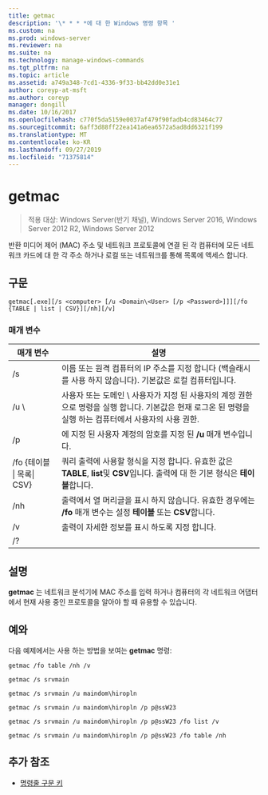 ```yaml
---
title: getmac
description: '\* * * *에 대 한 Windows 명령 항목 '
ms.custom: na
ms.prod: windows-server
ms.reviewer: na
ms.suite: na
ms.technology: manage-windows-commands
ms.tgt_pltfrm: na
ms.topic: article
ms.assetid: a749a348-7cd1-4336-9f33-bb42dd0e31e1
author: coreyp-at-msft
ms.author: coreyp
manager: dongill
ms.date: 10/16/2017
ms.openlocfilehash: c770f5da5159e0037af479f90fadb4cd83464c77
ms.sourcegitcommit: 6aff3d88ff22ea141a6ea6572a5ad8dd6321f199
ms.translationtype: MT
ms.contentlocale: ko-KR
ms.lasthandoff: 09/27/2019
ms.locfileid: "71375814"
---
```

# <a name="getmac"></a>getmac

>적용 대상: Windows Server(반기 채널), Windows Server 2016, Windows Server 2012 R2, Windows Server 2012

반환 미디어 제어 (MAC) 주소 및 네트워크 프로토콜에 연결 된 각 컴퓨터에 모든 네트워크 카드에 대 한 각 주소 하거나 로컬 또는 네트워크를 통해 목록에 액세스 합니다. 
## <a name="syntax"></a>구문
```
getmac[.exe][/s <computer> [/u <Domain\<User> [/p <Password>]]][/fo {TABLE | list | CSV}][/nh][/v]
```
### <a name="parameters"></a>매개 변수

|             매개 변수              |                                                                                          설명                                                                                          |
|------------------------------------|-----------------------------------------------------------------------------------------------------------------------------------------------------------------------------------------------|
|           /s <computer>            |                                      이름 또는 원격 컴퓨터의 IP 주소를 지정 합니다 (백슬래시를 사용 하지 않습니다). 기본값은 로컬 컴퓨터입니다.                                       |
|        /u <Domain>\\<User>         | 사용자 또는 도메인 \ 사용자가 지정 된 사용자의 계정 권한으로 명령을 실행 합니다. 기본값은 현재 로그온 된 명령을 실행 하는 컴퓨터에서 사용자의 사용 권한. |
|           /p <Password>            |                                                     에 지정 된 사용자 계정의 암호를 지정 된 **/u** 매개 변수입니다.                                                     |
| /fo {테이블 &#124; 목록&#124; CSV} |                       쿼리 출력에 사용할 형식을 지정 합니다. 유효한 값은 **TABLE**, **list**및 **CSV**입니다. 출력에 대 한 기본 형식은 **테이블**합니다.                        |
|                /nh                 |                                             출력에서 열 머리글을 표시 하지 않습니다. 유효한 경우에는 **/fo** 매개 변수는 설정 **테이블** 또는 **CSV**합니다.                                              |
|                 /v                 |                                                                    출력이 자세한 정보를 표시 하도록 지정 합니다.                                                                     |
|                 /?                 |                                                                                                                                                                                               |

## <a name="remarks"></a>설명
**getmac** 는 네트워크 분석기에 MAC 주소를 입력 하거나 컴퓨터의 각 네트워크 어댑터에서 현재 사용 중인 프로토콜을 알아야 할 때 유용할 수 있습니다.
## <a name="BKMK_Examples"></a>예와
다음 예제에서는 사용 하는 방법을 보여는 **getmac** 명령:
```
getmac /fo table /nh /v
```
```
getmac /s srvmain
```
```
getmac /s srvmain /u maindom\hiropln
```
```
getmac /s srvmain /u maindom\hiropln /p p@ssW23
```
```
getmac /s srvmain /u maindom\hiropln /p p@ssW23 /fo list /v
```
```
getmac /s srvmain /u maindom\hiropln /p p@ssW23 /fo table /nh
```
## <a name="additional-references"></a>추가 참조
-   [명령줄 구문 키](command-line-syntax-key.md)
